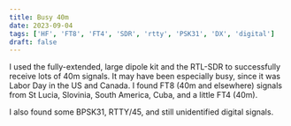 ```yaml
---
title: Busy 40m
date: 2023-09-04
tags: ['HF', 'FT8', 'FT4', 'SDR', 'rtty', 'PSK31', 'DX', 'digital']
draft: false
---
```


I used the fully-extended, large dipole kit
and the RTL-SDR
to successfully receive lots of 40m signals.
It may have been especially busy,
since it was Labor Day in the US and Canada.
I found FT8 (40m and elsewhere) signals
from St Lucia, Slovinia, South America, Cuba,
and a little FT4 (40m).

I also found some BPSK31, RTTY/45, and still unidentified digital signals.

<!--more-->
